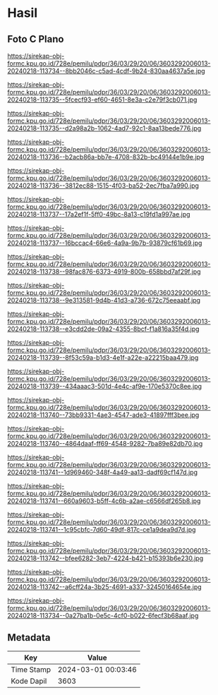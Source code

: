 # Hasil

## Foto C Plano

https://sirekap-obj-formc.kpu.go.id/728e/pemilu/pdpr/36/03/29/20/06/3603292006013-20240218-113734--8bb2046c-c5ad-4cdf-9b24-830aa4637a5e.jpg

https://sirekap-obj-formc.kpu.go.id/728e/pemilu/pdpr/36/03/29/20/06/3603292006013-20240218-113735--5fcecf93-ef60-4651-8e3a-c2e79f3cb071.jpg

https://sirekap-obj-formc.kpu.go.id/728e/pemilu/pdpr/36/03/29/20/06/3603292006013-20240218-113735--d2a98a2b-1062-4ad7-92c1-8aa13bede776.jpg

https://sirekap-obj-formc.kpu.go.id/728e/pemilu/pdpr/36/03/29/20/06/3603292006013-20240218-113736--b2acb86a-bb7e-4708-832b-bc49144e1b9e.jpg

https://sirekap-obj-formc.kpu.go.id/728e/pemilu/pdpr/36/03/29/20/06/3603292006013-20240218-113736--3812ec88-1515-4f03-ba52-2ec7fba7a990.jpg

https://sirekap-obj-formc.kpu.go.id/728e/pemilu/pdpr/36/03/29/20/06/3603292006013-20240218-113737--17a2ef1f-5ff0-49bc-8a13-c19fd1a997ae.jpg

https://sirekap-obj-formc.kpu.go.id/728e/pemilu/pdpr/36/03/29/20/06/3603292006013-20240218-113737--16bccac4-66e6-4a9a-9b7b-93879cf61b69.jpg

https://sirekap-obj-formc.kpu.go.id/728e/pemilu/pdpr/36/03/29/20/06/3603292006013-20240218-113738--98fac876-6373-4919-800b-658bbd7af29f.jpg

https://sirekap-obj-formc.kpu.go.id/728e/pemilu/pdpr/36/03/29/20/06/3603292006013-20240218-113738--9e313581-9d4b-41d3-a736-672c75eeaabf.jpg

https://sirekap-obj-formc.kpu.go.id/728e/pemilu/pdpr/36/03/29/20/06/3603292006013-20240218-113738--e3cdd2de-09a2-4355-8bcf-f1a816a35f4d.jpg

https://sirekap-obj-formc.kpu.go.id/728e/pemilu/pdpr/36/03/29/20/06/3603292006013-20240218-113739--8f53c59a-b1d3-4e1f-a22e-a22215baa479.jpg

https://sirekap-obj-formc.kpu.go.id/728e/pemilu/pdpr/36/03/29/20/06/3603292006013-20240218-113739--434aaac3-501d-4e4c-af9e-170e5370c8ee.jpg

https://sirekap-obj-formc.kpu.go.id/728e/pemilu/pdpr/36/03/29/20/06/3603292006013-20240218-113740--73bb9331-4ae3-4547-ade3-41897fff3bee.jpg

https://sirekap-obj-formc.kpu.go.id/728e/pemilu/pdpr/36/03/29/20/06/3603292006013-20240218-113740--4864daaf-ff69-4548-9282-7ba89e82db70.jpg

https://sirekap-obj-formc.kpu.go.id/728e/pemilu/pdpr/36/03/29/20/06/3603292006013-20240218-113741--1d969460-348f-4a49-aa13-dadf69cf147d.jpg

https://sirekap-obj-formc.kpu.go.id/728e/pemilu/pdpr/36/03/29/20/06/3603292006013-20240218-113741--660a9603-b5ff-4c6b-a2ae-c6566df265b8.jpg

https://sirekap-obj-formc.kpu.go.id/728e/pemilu/pdpr/36/03/29/20/06/3603292006013-20240218-113741--1c95cbfc-7d60-49df-817c-ce1a9dea9d7d.jpg

https://sirekap-obj-formc.kpu.go.id/728e/pemilu/pdpr/36/03/29/20/06/3603292006013-20240218-113742--bfee6282-3eb7-4224-b421-b15393b6e230.jpg

https://sirekap-obj-formc.kpu.go.id/728e/pemilu/pdpr/36/03/29/20/06/3603292006013-20240218-113742--a6cff24a-3b25-4691-a337-32450164654e.jpg

https://sirekap-obj-formc.kpu.go.id/728e/pemilu/pdpr/36/03/29/20/06/3603292006013-20240218-113734--0a27ba1b-0e5c-4cf0-b022-6fecf3b68aaf.jpg


## Metadata

| Key        | Value               |
| ---------- | ------------------- |
| Time Stamp | 2024-03-01 00:03:46 |
| Kode Dapil | 3603                |



